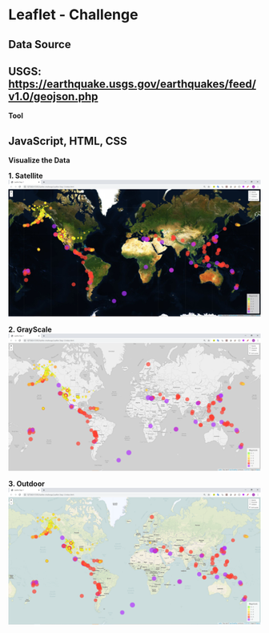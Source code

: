 # Leaflet - Challenge

## Data Source ##

   USGS: https://earthquake.usgs.gov/earthquakes/feed/v1.0/geojson.php
------------------------------------------------------------------------
**Tool**

   JavaScript, HTML, CSS
------------------------------------------------------------------------
**Visualize the Data**

**1. Satellite**
   <img src="Leaflet-Step-1/Images/Earthquake Satellite geomap.PNG">

**2. GrayScale**
   <img src="Leaflet-Step-1/Images/Earthquake grayscale geomap.PNG">

**3. Outdoor**
   <img src="Leaflet-Step-1/Images/Earthquake outdoor geomap.PNG">
